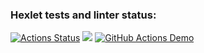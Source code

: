 ### Hexlet tests and linter status:
[![Actions Status](https://github.com/jenka-ej/frontend-project-46/workflows/hexlet-check/badge.svg)](https://github.com/jenka-ej/frontend-project-46/actions)
<a href="https://codeclimate.com/github/jenka-ej/frontend-project-46/maintainability"><img src="https://api.codeclimate.com/v1/badges/1cf1d7b05b20379e0301/maintainability" /></a>
[![GitHub Actions Demo](https://github.com/jenka-ej/frontend-project-46/actions/workflows/github-actions-demo.yml/badge.svg)](https://github.com/jenka-ej/frontend-project-46/actions/workflows/github-actions-demo.yml)

